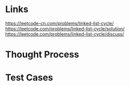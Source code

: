 # Links
https://leetcode-cn.com/problems/linked-list-cycle/
https://leetcode.com/problems/linked-list-cycle/solution/
https://leetcode.com/problems/linked-list-cycle/discuss/

# Thought Process

# Test Cases


